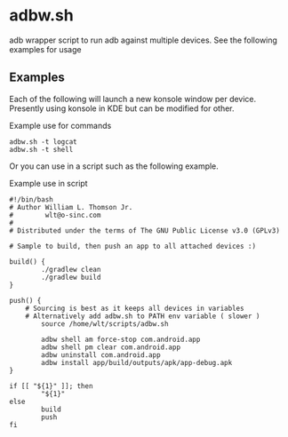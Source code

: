 # adbw.sh
adb wrapper script to run adb against multiple devices. See the following 
examples for usage

## Examples
Each of the following will launch a new konsole window per device. 
Presently using konsole in KDE but can be modified for other.

Example use for commands
```shell
adbw.sh -t logcat
adbw.sh -t shell
```

Or you can use in a script such as the following example.

Example use in script
```shell
#!/bin/bash
# Author William L. Thomson Jr.
#        wlt@o-sinc.com
#
# Distributed under the terms of The GNU Public License v3.0 (GPLv3)

# Sample to build, then push an app to all attached devices :)

build() {
        ./gradlew clean
        ./gradlew build
}

push() {
	# Sourcing is best as it keeps all devices in variables
	# Alternatively add adbw.sh to PATH env variable ( slower )
        source /home/wlt/scripts/adbw.sh

        adbw shell am force-stop com.android.app
        adbw shell pm clear com.android.app
        adbw uninstall com.android.app
        adbw install app/build/outputs/apk/app-debug.apk
}

if [[ "${1}" ]]; then
        "${1}"
else
        build
        push
fi

```

